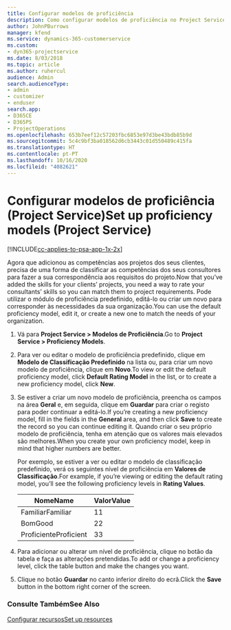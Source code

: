 ```yaml
---
title: Configurar modelos de proficiência
description: Como configurar modelos de proficiência no Project Service
author: JohnPBurrows
manager: kfend
ms.service: dynamics-365-customerservice
ms.custom:
- dyn365-projectservice
ms.date: 8/03/2018
ms.topic: article
ms.author: ruhercul
audience: Admin
search.audienceType:
- admin
- customizer
- enduser
search.app:
- D365CE
- D365PS
- ProjectOperations
ms.openlocfilehash: 653b7eef12c57203fbc6853e97d3be43bdb85b9d
ms.sourcegitcommit: 5c4c9bf3ba018562d6cb3443c01d550489c415fa
ms.translationtype: HT
ms.contentlocale: pt-PT
ms.lasthandoff: 10/16/2020
ms.locfileid: "4082621"
---
```

# <a name="set-up-proficiency-models-project-service"></a><span data-ttu-id="a374e-103">Configurar modelos de proficiência (Project Service)</span><span class="sxs-lookup"><span data-stu-id="a374e-103">Set up proficiency models (Project Service)</span></span>

[!INCLUDE[cc-applies-to-psa-app-1x-2x](../includes/cc-applies-to-psa-app-1x-2x.md)]

<span data-ttu-id="a374e-104">Agora que adicionou as competências aos projetos dos seus clientes, precisa de uma forma de classificar as competências dos seus consultores para fazer a sua correspondência aos requisitos do projeto.</span><span class="sxs-lookup"><span data-stu-id="a374e-104">Now that you’ve added the skills for your clients’ projects, you need a way to rate your consultants’ skills so you can match them to project requirements.</span></span> <span data-ttu-id="a374e-105">Pode utilizar o módulo de proficiência predefinido, editá-lo ou criar um novo para corresponder às necessidades da sua organização.</span><span class="sxs-lookup"><span data-stu-id="a374e-105">You can use the default proficiency model, edit it, or create a new one to match the needs of your organization.</span></span>  
  
1.  <span data-ttu-id="a374e-106">Vá para **Project Service > Modelos de Proficiência**.</span><span class="sxs-lookup"><span data-stu-id="a374e-106">Go to **Project Service > Proficiency Models**.</span></span>  
  
2.  <span data-ttu-id="a374e-107">Para ver ou editar o modelo de proficiência predefinido, clique em **Modelo de Classificação Predefinido** na lista ou, para criar um novo modelo de proficiência, clique em **Novo**.</span><span class="sxs-lookup"><span data-stu-id="a374e-107">To view or edit the default proficiency model, click **Default Rating Model** in the list, or to create a new proficiency model, click **New**.</span></span>  
  
3.  <span data-ttu-id="a374e-108">Se estiver a criar um novo modelo de proficiência, preencha os campos na área **Geral** e, em seguida, clique em **Guardar** para criar o registo para poder continuar a editá-lo.</span><span class="sxs-lookup"><span data-stu-id="a374e-108">If you’re creating a new proficiency model, fill in the fields in the **General** area, and then click **Save** to create the record so you can continue editing it.</span></span> <span data-ttu-id="a374e-109">Quando criar o seu próprio modelo de proficiência, tenha em atenção que os valores mais elevados são melhores.</span><span class="sxs-lookup"><span data-stu-id="a374e-109">When you create your own proficiency model, keep in mind that higher numbers are better.</span></span>  
  
     <span data-ttu-id="a374e-110">Por exemplo, se estiver a ver ou editar o modelo de classificação predefinido, verá os seguintes nível de proficiência em **Valores de Classificação**.</span><span class="sxs-lookup"><span data-stu-id="a374e-110">For example, if you’re viewing or editing the default rating model, you’ll see the following proficiency levels in **Rating Values**.</span></span>  
  
    |<span data-ttu-id="a374e-111">Nome</span><span class="sxs-lookup"><span data-stu-id="a374e-111">Name</span></span>|<span data-ttu-id="a374e-112">Valor</span><span class="sxs-lookup"><span data-stu-id="a374e-112">Value</span></span>|  
    |----------|-----------|  
    |<span data-ttu-id="a374e-113">Familiar</span><span class="sxs-lookup"><span data-stu-id="a374e-113">Familiar</span></span>|<span data-ttu-id="a374e-114">1</span><span class="sxs-lookup"><span data-stu-id="a374e-114">1</span></span>|  
    |<span data-ttu-id="a374e-115">Bom</span><span class="sxs-lookup"><span data-stu-id="a374e-115">Good</span></span>|<span data-ttu-id="a374e-116">2</span><span class="sxs-lookup"><span data-stu-id="a374e-116">2</span></span>|  
    |<span data-ttu-id="a374e-117">Proficiente</span><span class="sxs-lookup"><span data-stu-id="a374e-117">Proficient</span></span>|<span data-ttu-id="a374e-118">3</span><span class="sxs-lookup"><span data-stu-id="a374e-118">3</span></span>|  
  
4.  <span data-ttu-id="a374e-119">Para adicionar ou alterar um nível de proficiência, clique no botão da tabela e faça as alterações pretendidas.</span><span class="sxs-lookup"><span data-stu-id="a374e-119">To add or change a proficiency level, click the table button and make the changes you want.</span></span>  
  
5.  <span data-ttu-id="a374e-120">Clique no botão **Guardar** no canto inferior direito do ecrã.</span><span class="sxs-lookup"><span data-stu-id="a374e-120">Click the **Save** button in the bottom right corner of the screen.</span></span>  
  
### <a name="see-also"></a><span data-ttu-id="a374e-121">Consulte Também</span><span class="sxs-lookup"><span data-stu-id="a374e-121">See Also</span></span>  
 [<span data-ttu-id="a374e-122">Configurar recursos</span><span class="sxs-lookup"><span data-stu-id="a374e-122">Set up resources</span></span>](../psa/set-up-resources.md)
